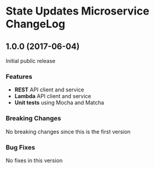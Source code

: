 # State Updates Microservice ChangeLog

## <a name="1.0.0"></a> 1.0.0 (2017-06-04)

Initial public release

### Features
* **REST** API client and service
* **Lambda** API client and service
* **Unit tests** using Mocha and Matcha

### Breaking Changes
No breaking changes since this is the first version

### Bug Fixes
No fixes in this version

